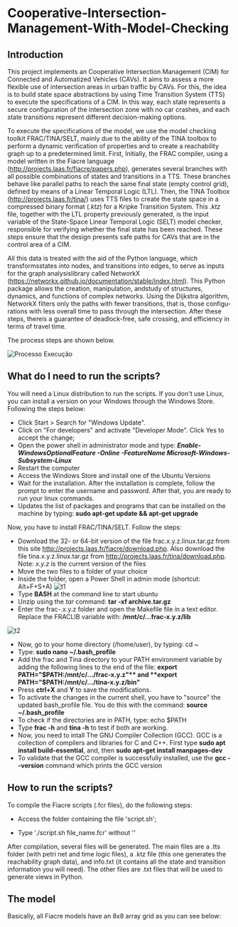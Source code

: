 # Cooperative-Intersection-Management-With-Model-Checking

## Introduction

This project implements an Cooperative Intersection Management (CIM) for Connected and Automatized Vehicles (CAVs).  It aims to assess a more flexible use of intersection areas in urban traffic by CAVs. For this, the idea is to build state space abstractions by using Time Transition System (TTS) to execute the specifications of a CIM. In this way, each state represents a secure configuration of the intersection zone with no car crashes, and each state transitions represent different decision-making options. 

To execute the specifications of the model, we use the model checking toolkit FRAC/TINA/SELT, mainly due to the ability of the TINA toolbox to perform a dynamic verification of properties and to create a reachability graph up to a predetermined limit. First, Initially, the FRAC compiler, using a model written in the Fiacre language (http://projects.laas.fr/fiacre/papers.php), generates several branches with all possible combinations of states and transitions in a TTS. These branches behave like parallel paths to reach the same final state (empty control grid), defined by means of a Linear Temporal Logic (LTL). Then, the TINA Toolbox (http://projects.laas.fr/tina/) uses TTS files to create the state space in a compressed binary format (*.ktz*) for a Kripke Transition System. This *.ktz* file, together with the LTL property previously generated, is the input variable of the State-Space Linear Temporal Logic (SELT) model checker, responsible for verifying whether the final state has been reached. These steps ensure that the design presents safe paths for CAVs that are in the control area of a CIM. 

All this data is treated with the aid of the Python language, which transformsstates into nodes, and transitions into edges, to serve as inputs for the graph analysislibrary called NetworkX (https://networkx.github.io/documentation/stable/index.html). This Python package allows the creation, manipulation, andstudy of structures, dynamics, and functions of complex networks. Using the Dijkstra algorithm, NetworkX filters only the paths with fewer transitions, that is, those configu-rations with less overall time to pass through the intersection. After these steps, thereis a guarantee of deadlock-free, safe crossing, and efficiency in terms of travel time.

The process steps are shown below.

![Processo Execução](https://user-images.githubusercontent.com/50747436/82965951-070b8280-9fa0-11ea-8ff6-9d80bba72291.png)

## What do I need to run the scripts?

You will need a Linux distribution to run the scripts. If you don't use Linux, you can install a version on your Windows through the Windows Store. Following the steps below:

- Click Start > Search for "Windows Update".
- Click on "For developers" and activate "Developer Mode". Click Yes to accept the change;
- Open the power shell in administrator mode and type: **_Enable-WindowsOptionalFeature -Online -FeatureName Microsoft-Windows-Subsystem-Linux_**
- Restart the computer
- Access the Windows Store and install one of the Ubuntu Versions
- Wait for the installation. After the installation is complete, follow the prompt to enter the username and password. After that, you are ready to run your linux commands.
- Updates the list of packages and programs that can be installed on the machine by typing: **sudo apt-get update && apt-get upgrade**

Now, you have to install FRAC/TINA/SELT. Follow the steps:

- Download the 32- or 64-bit version of the file frac.x.y.z.linux.tar.gz from this site http://projects.laas.fr/fiacre/download.php. Also download the file tina.x.y.z.linux.tar.gz from http://projects.laas.fr/tina/download.php. Note: *x.y.z* is the current version of the files
- Move the two files to a folder of your choice
- Inside the folder, open a Power Shell in admin mode (shortcut: Alt+F+S+A)
![t1](https://user-images.githubusercontent.com/50747436/83030018-bcbeeb80-a009-11ea-9456-3ee59b1abe42.png)
- Type **BASH** at the command line to start ubuntu 
- Unzip using the *tar* command: **tar -xf archive.tar.gz**
- Enter the frac-.x.y.z folder and open the Makefile file in a text editor. Replace the FRACLIB variable with: **/mnt/c/...frac-x.y.z/lib**

![t2](https://user-images.githubusercontent.com/50747436/83033249-415f3900-a00d-11ea-91fd-22c155012a09.png)

- Now, go to your home directory (/home/user), by typing: cd ~
- Type: **sudo nano ~/.bash_profile**
- Add the frac and Tina directory to your PATH environment variable by adding the following lines to the end of the file: **export PATH="$PATH:/mnt/c/.../frac-x.y.z"** and **export PATH="$PATH:/mnt/c/.../tina-x.y.z/bin"**
- Press **ctrl+X** and **Y** to save the modifications. 
- To activate the changes in the current shell, you have to "source" the updated bash_profile file. You do this with the command: **source ~/.bash_profile**
- To check if the directories are in PATH, type: echo $PATH
- Type **frac -h** and **tina -h** to test if both are working.
- Now, you need to intall The GNU Compiler Collection (GCC). GCC is a collection of compilers and libraries for C and C++. First type **sudo apt install build-essential**, and, then **sudo apt-get install manpages-dev**
- To validate that the GCC compiler is successfully installed, use the **gcc --version** command which prints the GCC version

## How to run the scripts?

To compile the Fiacre scripts (.fcr files), do the following steps:

- Access the folder containing the file 'script.sh'; 

- Type './script.sh file_name.fcr' without ''

After compilation, several files will be generated. The main files are a .tts folder (with petri net and time logic files), a .ktz file (this one generates the reachability graph data), and info.txt (it contains all the state and transition information you will need). The other files are .txt files that will be used to generate views in Python.

## The model

Basically, all Fiacre models have an 8x8 array grid as you can see below:



